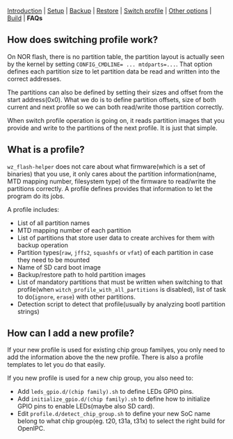 [Introduction](README.md) | [Setup](README_setup.md) | [Backup](README_backup.md) | [Restore](README_restore.md) | [Switch profile](README_switch_profile.md) | [Other options](README_other_options.md) | [Build](README_build.md) | **FAQs**



## How does switching profile work?
On NOR flash, there is no partition table, the partition layout is actually seen by the kernel by setting `CONFIG_CMDLINE= ... mtdparts=...`. That option defines each partition size to let partition data be read and written into the correct addresses.

The partitions can also be defined by setting their sizes and offset from the start address(0x0). What we do is to define partition offsets, size of both current and next profile so we can both read/write those partition correctly.

When switch profile operation is going on, it reads partition images that you provide and write to the partitions of the next profile. It is just that simple.


## What is a profile?
`wz_flash-helper` does not care about what firmware(which is a set of binaries) that you use, it only cares about the partition information(name, MTD mapping number, filesystem type) of the firmware to read/write the partitions correctly. A profile defines provides that information to let the program do its jobs.

A profile includes:
- List of all partition names
- MTD mapping number of each partition
- List of partitions that store user data to create archives for them with backup operation
- Partition types(`raw`, `jffs2`, `squashfs` or `vfat`) of each partition in case they need to be mounted
- Name of SD card boot image
- Backup/restore path to hold partition images
- List of mandatory partitions that must be written when switching to that profile(when `witch_profile_with_all_partitions` is disabled), list of task to do(`ignore`, `erase`) with other partitions.
- Detection script to detect that profile(usually by analyzing bootl partition strings)


## How can I add a new profile?
If your new profile is used for existing chip group familyes, you only need to add the information above the the new profile. There is also a profile templates to let you do that easily.

If you new profile is used for a new chip group, you also need to:
- Add `leds_gpio.d/(chip family).sh` to define LEDs GPIO pins.
- Add `initialize_gpio.d/(chip family).sh` to define how to initialize GPIO pins to enable LEDs(maybe also SD card).
- Edit `profile.d/detect_chip_group.sh` to define your new SoC name belong to what chip group(eg. t20, t31a, t31x) to select the right build for OpenIPC.
